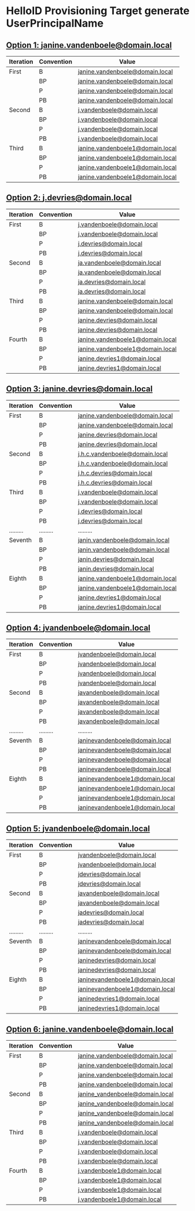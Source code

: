# HelloID Provisioning Target generate UserPrincipalName

## [Option 1: janine.vandenboele@domain.local](./Scripts/generateUserPrincipalNameOption1.js)

| Iteration | Convention | Value                            |
| --------- | ---------- | -------------------------------- |
| First     | B          | janine.vandenboele@domain.local  |
|           | BP         | janine.vandenboele@domain.local  |
|           | P          | janine.vandenboele@domain.local  |
|           | PB         | janine.vandenboele@domain.local  |
| Second    | B          | j.vandenboele@domain.local       |
|           | BP         | j.vandenboele@domain.local       |
|           | P          | j.vandenboele@domain.local       |
|           | PB         | j.vandenboele@domain.local       |
| Third     | B          | janine.vandenboele1@domain.local |
|           | BP         | janine.vandenboele1@domain.local |
|           | P          | janine.vandenboele1@domain.local |
|           | PB         | janine.vandenboele1@domain.local |


## [Option 2: j.devries@domain.local](./Scripts/generateUserPrincipalNameOption2.js)

| Iteration | Convention | Value                            |
| --------- | ---------- | -------------------------------- |
| First     | B          | j.vandenboele@domain.local       |
|           | BP         | j.vandenboele@domain.local       |
|           | P          | j.devries@domain.local           |
|           | PB         | j.devries@domain.local           |
| Second    | B          | ja.vandenboele@domain.local      |
|           | BP         | ja.vandenboele@domain.local      |
|           | P          | ja.devries@domain.local          |
|           | PB         | ja.devries@domain.local          |
| Third     | B          | janine.vandenboele@domain.local  |
|           | BP         | janine.vandenboele@domain.local  |
|           | P          | janine.devries@domain.local      |
|           | PB         | janine.devries@domain.local      |
| Fourth    | B          | janine.vandenboele1@domain.local |
|           | BP         | janine.vandenboele1@domain.local |
|           | P          | janine.devries1@domain.local     |
|           | PB         | janine.devries1@domain.local     |

## [Option 3: janine.devries@domain.local](./Scripts/generateUserPrincipalNameOption3.js)

| Iteration | Convention | Value                            |
| --------- | ---------- | -------------------------------- |
| First     | B          | janine.vandenboele@domain.local  |
|           | BP         | janine.vandenboele@domain.local  |
|           | P          | janine.devries@domain.local      |
|           | PB         | janine.devries@domain.local      |
| Second    | B          | j.h.c.vandenboele@domain.local   |
|           | BP         | j.h.c.vandenboele@domain.local   |
|           | P          | j.h.c.devries@domain.local       |
|           | PB         | j.h.c.devries@domain.local       |
| Third     | B          | j.vandenboele@domain.local       |
|           | BP         | j.vandenboele@domain.local       |
|           | P          | j.devries@domain.local           |
|           | PB         | j.devries@domain.local           |
| ......... | .........  | .........                        |
| Seventh   | B          | janin.vandenboele@domain.local   |
|           | BP         | janin.vandenboele@domain.local   |
|           | P          | janin.devries@domain.local       |
|           | PB         | janin.devries@domain.local       |
| Eighth    | B          | janine.vandenboele1@domain.local |
|           | BP         | janine.vandenboele1@domain.local |
|           | P          | janine.devries1@domain.local     |
|           | PB         | janine.devries1@domain.local     |

## [Option 4: jvandenboele@domain.local](./Scripts/generateUserPrincipalNameOption4.js)

| Iteration | Convention | Value                           |
| --------- | ---------- | ------------------------------- |
| First     | B          | jvandenboele@domain.local       |
|           | BP         | jvandenboele@domain.local       |
|           | P          | jvandenboele@domain.local       |
|           | PB         | jvandenboele@domain.local       |
| Second    | B          | javandenboele@domain.local      |
|           | BP         | javandenboele@domain.local      |
|           | P          | javandenboele@domain.local      |
|           | PB         | javandenboele@domain.local      |
| ......... | .........  | .........                       |
| Seventh   | B          | janinevandenboele@domain.local  |
|           | BP         | janinevandenboele@domain.local  |
|           | P          | janinevandenboele@domain.local  |
|           | PB         | janinevandenboele@domain.local  |
| Eighth    | B          | janinevandenboele1@domain.local |
|           | BP         | janinevandenboele1@domain.local |
|           | P          | janinevandenboele1@domain.local |
|           | PB         | janinevandenboele1@domain.local |

## [Option 5: jvandenboele@domain.local](./Scripts/generateUserPrincipalNameOption5.js)

| Iteration | Convention | Value                           |
| --------- | ---------- | ------------------------------- |
| First     | B          | jvandenboele@domain.local       |
|           | BP         | jvandenboele@domain.local       |
|           | P          | jdevries@domain.local           |
|           | PB         | jdevries@domain.local           |
| Second    | B          | javandenboele@domain.local      |
|           | BP         | javandenboele@domain.local      |
|           | P          | jadevries@domain.local          |
|           | PB         | jadevries@domain.local          |
| ......... | .........  | .........                       |
| Seventh   | B          | janinevandenboele@domain.local  |
|           | BP         | janinevandenboele@domain.local  |
|           | P          | janinedevries@domain.local      |
|           | PB         | janinedevries@domain.local      |
| Eighth    | B          | janinevandenboele1@domain.local |
|           | BP         | janinevandenboele1@domain.local |
|           | P          | janinedevries1@domain.local     |
|           | PB         | janinedevries1@domain.local     |

## [Option 6: janine.vandenboele@domain.local](./Scripts/generateUserPrincipalNameOption6.js)

| Iteration | Convention | Value                           |
| --------- | ---------- | ------------------------------- |
| First     | B          | janine.vandenboele@domain.local |
|           | BP         | janine.vandenboele@domain.local |
|           | P          | janine.vandenboele@domain.local |
|           | PB         | janine.vandenboele@domain.local |
| Second    | B          | janine_vandenboele@domain.local |
|           | BP         | janine_vandenboele@domain.local |
|           | P          | janine_vandenboele@domain.local |
|           | PB         | janine_vandenboele@domain.local |
| Third     | B          | j.vandenboele@domain.local      |
|           | BP         | j.vandenboele@domain.local      |
|           | P          | j.vandenboele@domain.local      |
|           | PB         | j.vandenboele@domain.local      |
| Fourth    | B          | j.vandenboele1@domain.local     |
|           | BP         | j.vandenboele1@domain.local     |
|           | P          | j.vandenboele1@domain.local     |
|           | PB         | j.vandenboele1@domain.local     |